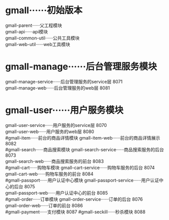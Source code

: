 # gmall······初始版本
gmall-parent······父工程模块  
gmall-api······api模块  
gmall-common-util······公共工具模块  
gmall-web-util······web工具模块
# gmall-manage······后台管理服务模块  
gmall-manage-service······后台管理服务的service层 8071  
gmall-manage-web······后台管理服务的web层 8081  
# gmall-user······用户服务模块  
gmall-user-service······用户服务的service层 8070  
gmall-user-web······用户服务的web层 8080  
#gmall-item······前台的商品详情模块
gmall-item-web······前台的商品详情展示 8082  
#gmall-search······商品搜索模块
gmall-search-service······商品搜索服务的后台 8073  
gmall-search-web······商品搜索服务的前台 8083  
#gmall-cart······购物车模块
gmall-cart-service······购物车服务的后台 8074  
gmall-cart-web······购物车服务的前台 8084  
#gmall-passport······用户认证中心模块
gmall-passport-service······用户认证中心的后台 8075  
gmall-passport-web······用户认证中心的前台 8085  
#gmall-order······订单模块
gmall-order-service······订单的后台 8076  
gmall-order-web······订单的前台 8086  
#gmall-payment······支付模块 8087
#gmall-seckill······秒杀模块 8088
